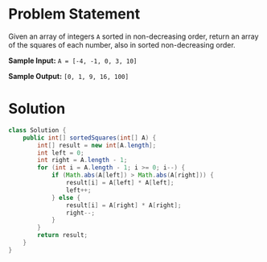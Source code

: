 

# Problem Statement
Given an array of integers `A` sorted in non-decreasing order, return an array of the squares of each number, also in sorted non-decreasing order.

**Sample Input:**
`A = [-4, -1, 0, 3, 10]`

**Sample Output:**
`[0, 1, 9, 16, 100]`

# Solution
```java
class Solution {
    public int[] sortedSquares(int[] A) {
        int[] result = new int[A.length];
        int left = 0;
        int right = A.length - 1;
        for (int i = A.length - 1; i >= 0; i--) {
            if (Math.abs(A[left]) > Math.abs(A[right])) {
                result[i] = A[left] * A[left];
                left++;
            } else {
                result[i] = A[right] * A[right];
                right--;
            }
        }
        return result;
    }
}
```